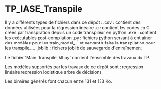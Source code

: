 # TP_IASE_Transpile

Il y a différents types de fichiers dans ce dépôt :
  .csv : contient des données utilisées pour la régression linéaire
  .c : contient les codes en C créés par transpilation depuis un code transpileur en python
  .exe : contient les exécutables post-compilation
  .py : fichiers python servant à entraîner des modèles pour les train_model_... et servant à faire la transpilation pour les transpile_...
  .joblib : fichiers joblib de sauvegarde d'entraînement
  
Le fichier 'Main_Transpile_All.py' contient l'ensemble des travaux du TP.

Les modèles supportés par les travaux de ce dépôt sont :
  regression linéaire
  regression logistique
  arbre de décisions
  
Les binaires générés font chacun entre 131 et 133 Ko.
